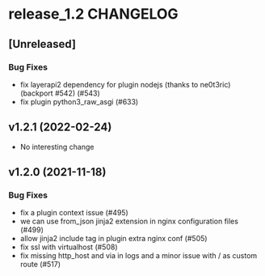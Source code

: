 # release_1.2 CHANGELOG

## [Unreleased]

### Bug Fixes

- fix layerapi2 dependency for plugin nodejs (thanks to ne0t3ric) (backport #542) (#543)
- fix plugin python3_raw_asgi (#633)

## v1.2.1 (2022-02-24)

- No interesting change

## v1.2.0 (2021-11-18)

### Bug Fixes

- fix a plugin context issue (#495)
- we can use from_json jinja2 extension in nginx configuration files (#499)
- allow jinja2 include tag in plugin extra nginx conf (#505)
- fix ssl with virtualhost (#508)
- fix missing http_host and via in logs and a minor issue with / as custom route (#517)


